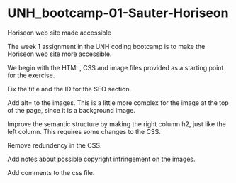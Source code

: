 # UNH_bootcamp-01-Sauter-Horiseon
Horiseon web site made accessible

The week 1 assignment in the UNH coding bootcamp
is to make the Horiseon web site more accessible.

We begin with the HTML, CSS and image files provided 
as a starting point for the exercise.

Fix the title and the ID for the SEO section.

Add alt= to the images.  This is a little more
complex for the image at the top of the page,
since it is a background image.

Improve the semantic structure by making
the right column h2, just like the left column.
This requires some changes to the CSS.

Remove redundency in the CSS.

Add notes about possible copyright infringement
on the images.

Add comments to the css file.

